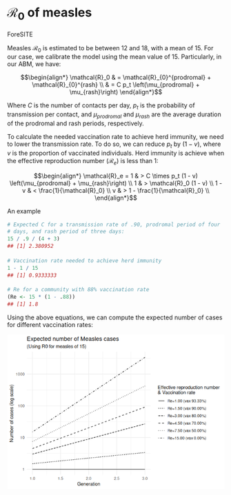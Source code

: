 # $\mathcal{R_0}$ of measles
ForeSITE

Measles $\mathcal{R}_0$ is estimated to be between 12 and 18, with a
mean of 15. For our case, we calibrate the model using the mean value of
15. Particularly, in our ABM, we have:

``` math
\begin{align*}
\mathcal{R}_0 & = \mathcal{R}_{0}^{prodromal} + \mathcal{R}_{0}^{rash} \\
& = C p_t \left(\mu_{prodromal} + \mu_{rash}\right) 
\end{align*}
```

Where $C$ is the number of contacts per day, $p_t$ is the probability of
transmission per contact, and $\mu_{prodromal}$ and $\mu_{rash}$ are the
average duration of the prodromal and rash periods, respectively.

To calculate the needed vaccination rate to achieve herd immunity, we
need to lower the transmission rate. To do so, we can reduce $p_t$ by
$(1 - v)$, where $v$ is the proportion of vaccinated individuals. Herd
immunity is achieve when the effective reproduction number
($\mathcal{R}_e$) is less than 1:

``` math
\begin{align*}
\mathcal{R}_e = 1 & > C \times p_t (1 - v) \left(\mu_{prodromal} + \mu_{rash}\right) \\
1 & > \mathcal{R}_0 (1 - v) \\
1 - v & < \frac{1}{\mathcal{R}_0} \\
v & > 1 - \frac{1}{\mathcal{R}_0} \\
\end{align*}
```

An example

``` r
# Expected C for a transmission rate of .90, prodromal period of four
# days, and rash period of three days:
15 / .9 / (4 + 3)
## [1] 2.380952

# Vaccination rate needed to achieve herd immunity
1 - 1 / 15
## [1] 0.9333333

# Re for a community with 88% vaccination rate
(Re <- 15 * (1 - .88))
## [1] 1.8
```

Using the above equations, we can compute the expected number of cases
for different vaccination rates:

![](01_r0_of_measles_files/figure-commonmark/herd_immunity-1.png)
